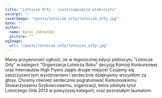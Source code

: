 ```yaml
---
title: "Lotnicze Orły - rozstrzygnięcie plebiscytu"
excerpt: ""
coverImage: "/posts/lotnicze_orły/lotnicze_orły.jpg"
date: ""
author:
  name: Karol Jabłoński
  picture: ""
ogImage:
  url: "/posts/lotnicze_orły/lotnicze_orły.jpg"
---
```


Mamy przyjemność ogłosić, że w tegorocznej edycji plebiscytu "Lotnicze Orły" w kategorii "Organizacja Lotnicza Roku" decyzją Komisji Konkursowej oraz Internautów High Flyers zajęło drugie miejsce! Czujemy się zaszczyceni tym wyróżnieniem i serdecznie dziękujemy wszystkim za głosy. Chcemy również serdecznie pogratulować Karkonoskiemu Stowarzyszeniu Szybowcowemu, organizacji, która zdobyła tytuł Lotniczego Orła 2013 w powyższej kategorii, oraz pozostałym laureatom.
